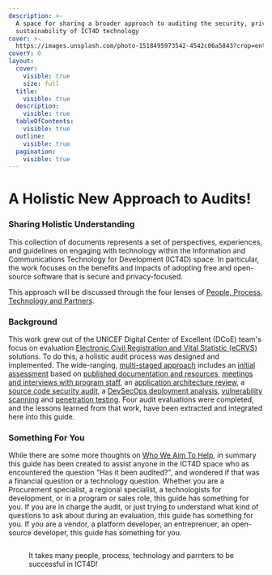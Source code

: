 ```yaml
---
description: >-
  A space for sharing a broader approach to auditing the security, privacy, and
  sustainability of ICT4D technology
cover: >-
  https://images.unsplash.com/photo-1518495973542-4542c06a5843?crop=entropy&cs=srgb&fm=jpg&ixid=M3wxOTcwMjR8MHwxfHNlYXJjaHwzfHxob2xpc3RpY3xlbnwwfHx8fDE3MTU2NTAyNDR8MA&ixlib=rb-4.0.3&q=85
coverY: 0
layout:
  cover:
    visible: true
    size: full
  title:
    visible: true
  description:
    visible: true
  tableOfContents:
    visible: true
  outline:
    visible: true
  pagination:
    visible: true
---
```


# A Holistic New Approach to Audits!

### Sharing Holistic Understanding

This collection of documents represents a set of perspectives, experiences, and guidelines on engaging with technology within the Information and Communications Technology for Development (ICT4D) space. In particular, the work focuses on the benefits and impacts of adopting free and open-source software that is secure and privacy-focused.&#x20;

This approach will be discussed through the four lenses of [People, Process, Technology and Partners](perspectives-in-four-ways.md).

### Background

This work grew out of the UNICEF Digital Center of Excellent (DCoE) team's focus on evaluation [Electronic Civil Registration and Vital Statistic (eCRVS)](glossary.md) solutions. To do this, a holistic audit process was designed and implemented. The wide-ranging, [multi-staged approach](process/an-iterative-process.md) includes an [initial assessment](process/audit-components-steps-and-timeline.md) based on [published documentation and resources](process/assets-for-review.md), [meetings and interviews with program staff](people/stakeholder-experiences.md), an [application architecture review](process/application-architecture.md), a [source code security audit](process/source-code-security.md), a [DevSecOps deployment analysis](process/devsecops.md), [vulnerability scanning](process/vulnerability-scanning.md) and [penetration testing](process/penetration-testing.md). Four audit evaluations were completed, and the lessons learned from that work, have been extracted and integrated here into this guide.

### Something For You

While there are some more thoughts on [Who We Aim To Help](people/who-we-aim-to-help.md), in summary this guide has been created to assist anyone in the ICT4D space who as encountered the question "Has it been audited?", and wondered if that was a financial question or a technology question. Whether you are a Procurement specialist,  a regional specialist, a technologists for development, or in a program or sales role, this guide has something for you. If you are in charge the audit, or just trying to understand what kind of questions to ask about during an evaluation, this guide has something for you. If you are a vendor, a platform developer, an entreprenuer, an open-source developer, this guide has something for you.

<figure><img src="https://images.unsplash.com/photo-1582213782179-e0d53f98f2ca?crop=entropy&#x26;cs=srgb&#x26;fm=jpg&#x26;ixid=M3wxOTcwMjR8MHwxfHNlYXJjaHwyfHxwZW9wbGUlMjB0ZWFtfGVufDB8fHx8MTcxNTY0OTIxMHww&#x26;ixlib=rb-4.0.3&#x26;q=85" alt=""><figcaption><p>It takes many people, process, technology and parnters to be successful in ICT4D!</p></figcaption></figure>

